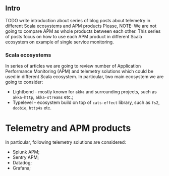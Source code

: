 ## Intro
TODO write introduction about series of blog posts about telemetry in different Scala ecosystems
and APM products
Please, NOTE: We are not going to compare APM as whole products between each other. This series of posts focus on 
how to use each APM product in different Scala ecosystem on example of single service monitoring.


### Scala ecosystems
In series of articles we are going to review number of Application Performance Monitoring (APM) and telemetry solutions
which could be used in different Scala ecosystem.
In particular, two main ecosystem we are going to consider:
- Lightbend - mostly known for `akka` and surrounding projects, such as `akka-http`, `akka-streams` etc.;
- Typelevel - ecosystem build on top of `cats-effect` library, such as `fs2`, `doobie`, `http4s` etc.

# Telemetry and APM products
In particular, following telemetry solutions are considered:
- Splunk APM;
- Sentry APM;
- Datadog;
- Grafana;
